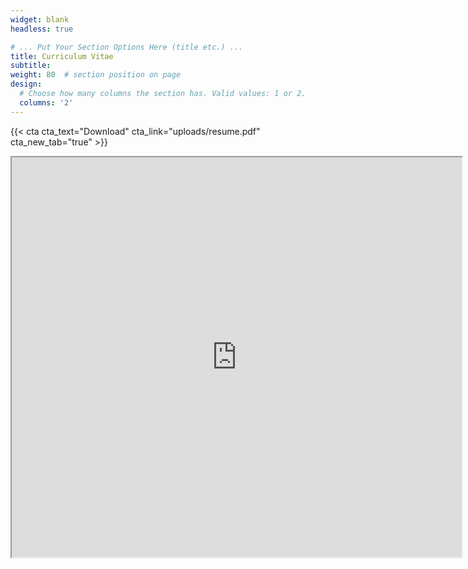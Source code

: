 ```yaml
---
widget: blank
headless: true

# ... Put Your Section Options Here (title etc.) ...
title: Curriculum Vitae
subtitle:  
weight: 80  # section position on page
design:
  # Choose how many columns the section has. Valid values: 1 or 2.
  columns: '2'
---
```


{{< cta cta_text="Download" cta_link="uploads/resume.pdf" cta_new_tab="true" >}} 
<!-- {{< icon name="download" pack="fas" >}} -->

<!-- Download {{< staticref "uploads/resume.pdf" "newtab" >}} {{< icon name="download" pack="fas" >}} {{< /staticref >}} -->

<!-- {{< embed-pdf url="uploads/resume.pdf">}} -->

<iframe src  = "https://www.dropbox.com/s/zd4y0m7zhbr0pac/resume.pdf?raw=1" width="720" height="640"></iframe>
<!-- {{< load-photoswipe >}}
{{< gallery hover-effect="none" caption-position="none">}}
  {{< figure src="uploads/resume/resume-page-001.jpg" >}}
  {{< figure src="uploads/resume/resume-page-002.jpg" >}}
  {{< figure src="uploads/resume/resume-page-003.jpg" >}}
{{< /gallery >}} -->
